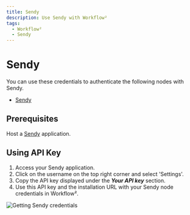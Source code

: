 ```yaml
---
title: Sendy
description: Use Sendy with Workflow²
tags:
  - Workflow²
  - Sendy
---
```

# Sendy

You can use these credentials to authenticate the following nodes with Sendy.
- [Sendy](/workflow/integrations/nodes/n8n-nodes-base.sendy/)

## Prerequisites

Host a [Sendy](https://sendy.co/get-started) application.

## Using API Key

1. Access your Sendy application.
2. Click on the username on the top right corner and select 'Settings'.
3. Copy the API key displayed under the ***Your API key*** section.
4. Use this API key and the installation URL with your Sendy node credentials in Workflow².

![Getting Sendy credentials](/_images/integrations/credentials/sendy/using-api.gif)
